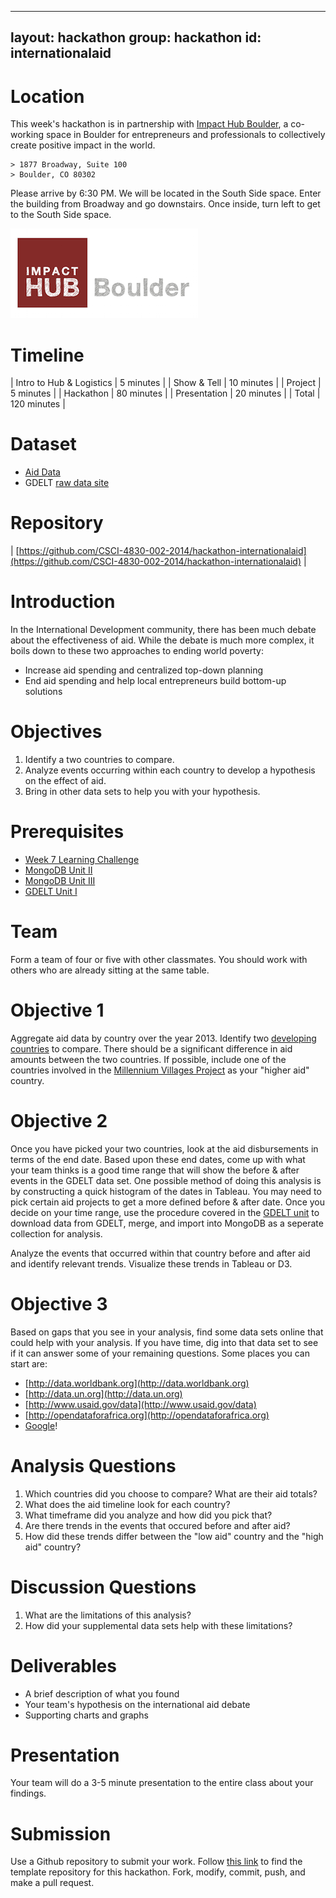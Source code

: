  ---
layout: hackathon
group: hackathon
id: internationalaid
---

# Location

This week's hackathon is in partnership with [Impact Hub Boulder](http://www.impacthubboulder.com), a co-working space in Boulder for entrepreneurs and professionals to collectively create positive impact in the world.

	> 1877 Broadway, Suite 100
	> Boulder, CO 80302

Please arrive by 6:30 PM. We will be located in the South Side space. Enter the building from Broadway and go downstairs. Once inside, turn left to get to the South Side space.

![hub_logo](hub_logo.png)

# Timeline

| Intro to Hub & Logistics | 5 minutes |
| Show & Tell | 10 minutes |
| Project | 5 minutes |
| Hackathon | 80 minutes |
| Presentation | 20 minutes |
| Total | 120 minutes |

# Dataset

* [Aid Data](https://data.itpir.wm.edu/aiddatascratch/aiddata/researchrelease/aiddata2_1_since_1996_csv.zip)
* GDELT [raw data site](http://data.gdeltproject.org/events/index.html)

# Repository

| [https://github.com/CSCI-4830-002-2014/hackathon-internationalaid](https://github.com/CSCI-4830-002-2014/hackathon-internationalaid) |

# Introduction

In the International Development community, there has been much debate about the effectiveness of aid. While the debate is much more complex, it boils down to these two approaches to ending world poverty:

* Increase aid spending and centralized top-down planning
* End aid spending and help local entrepreneurs build bottom-up solutions

# Objectives

1. Identify a two countries to compare.
2. Analyze events occurring within each country to develop a hypothesis on the effect of aid.
3. Bring in other data sets to help you with your hypothesis.

# Prerequisites

* [Week 7 Learning Challenge](/challenges/7)
* [MongoDB Unit II](/units/mongodb_2/)
* [MongoDB Unit III](/units/mongodb_3/)
* [GDELT Unit I](/units/gdelt_1/)

# Team

Form a team of four or five with other classmates. You should work with others who are already sitting at the same table.

# Objective 1

Aggregate aid data by country over the year 2013. Identify two [developing countries](http://data.worldbank.org/region/LDC) to compare. There should be a significant difference in aid amounts between the two countries. If possible, include one of the countries involved in the [Millennium Villages Project](http://millenniumvillages.org/the-villages/) as your "higher aid" country.

# Objective 2

Once you have picked your two countries, look at the aid disbursements in terms of the end date. Based upon these end dates, come up with what your team thinks is a good time range that will show the before & after events in the GDELT data set. One possible method of doing this analysis is by constructing a quick histogram of the dates in Tableau. You may need to pick certain aid projects to get a more defined before & after date. Once you decide on your time range, use the procedure covered in the [GDELT unit](/units/gdelt_1/) to download data from GDELT, merge, and import into MongoDB as a seperate collection for analysis.

Analyze the events that occurred within that country before and after aid and identify relevant trends. Visualize these trends in Tableau or D3.

# Objective 3

Based on gaps that you see in your analysis, find some data sets online that could help with your analysis. If you have time, dig into that data set to see if it can answer some of your remaining questions. Some places you can start are:

* [http://data.worldbank.org](http://data.worldbank.org)
* [http://data.un.org](http://data.un.org)
* [http://www.usaid.gov/data](http://www.usaid.gov/data)
* [http://opendataforafrica.org](http://opendataforafrica.org)
* [Google](http://www.google.com)!

# Analysis Questions

1. Which countries did you choose to compare? What are their aid totals?
2. What does the aid timeline look for each country?
3. What timeframe did you analyze and how did you pick that?
4. Are there trends in the events that occured before and after aid?
5. How did these trends differ between the "low aid" country and the "high aid" country?

# Discussion Questions

1. What are the limitations of this analysis?
2. How did your supplemental data sets help with these limitations?

# Deliverables

* A brief description of what you found
* Your team's hypothesis on the international aid debate
* Supporting charts and graphs

# Presentation

Your team will do a 3-5 minute presentation to the entire class about your findings.

# Submission

Use a Github repository to submit your work. Follow [this link](https://github.com/CSCI-4830-002-2014/hackathon-internationalaid) to find the template repository for this hackathon. Fork, modify, commit, push, and make a pull request.